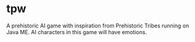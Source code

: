 # tpw
A prehistoric AI game with inspiration from Prehistoric Tribes running on Java ME. AI characters in this game will have emotions.

